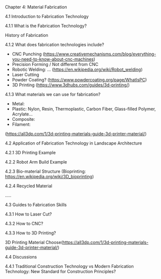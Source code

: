 Chapter 4: Material Fabrication



4.1 Introduction to Fabrication Technology

4.1.1 What is the Fabrication Technology?

History of Fabrication

4.1.2 What does fabrication technologies include?

- CNC Punching (https://www.creativemechanisms.com/blog/everything-you-need-to-know-about-cnc-machines)
- Precision Forming / Not different from CNC
- Robotic Welding: ... (https://en.wikipedia.org/wiki/Robot_welding)
- Laser Cutting
- Powder Coating? (https://www.powdercoating.org/page/WhatIsPC)
- 3D Printing (https://www.3dhubs.com/guides/3d-printing/)

4.1.3 What materials we can use for fabrication?

- Metal: 
- Plastic: Nylon, Resin, Thermoplastic, Carbon Fiber, Glass-filled Polymer, Acrylate...
- Composite: 
- Filament:

(https://all3dp.com/1/3d-printing-materials-guide-3d-printer-material/)



4.2 Application of Fabrication Technology in Landscape Architecture

4.2.1 3D Printing Example

4.2.2 Robot Arm Build Example

4.2.3 Bio-material Structure (Bioprinting: https://en.wikipedia.org/wiki/3D_bioprinting)

4.2.4 Recycled Material

.....



4.3 Guides to Fabrication Skills

4.3.1 How to Laser Cut?

4.3.2 How to CNC?

4.3.3 How to 3D Printing?

3D Printing Material Choose(https://all3dp.com/1/3d-printing-materials-guide-3d-printer-material/)





4.4 Discussions

4.4.1 Traditional Construction Technology vs Modern Fabrication Technology: New Standard for Construction Principles?








